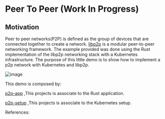 # Peer To Peer (Work In Progress)

## Motivation

Peer to peer networks(P2P) is defined as the group of devices that are connected together to create a network. [libp2p](https://libp2p.io/) is a modular peer-to-peer networking framework. The example provided was done using the Rust implementation of the libp2p networking stack with a Kubernetes infrastructure. The purpose of this little demo is to show how to implement a p2p network with Kubernetes and libp2p.


![image](https://user-images.githubusercontent.com/76512851/214358618-6d3895ff-2da4-4169-840c-200499844b58.png)


This demo is composed by:

[p2p-app](https://github.com/gcp-development/peer-to-peer/tree/main/p2p-app) ,This projects is associate to the Rust application.

[p2p-setup](https://github.com/gcp-development/peer-to-peer/tree/main/p2p-setup) ,This projects is associate to the Kubernetes setup.

References:



